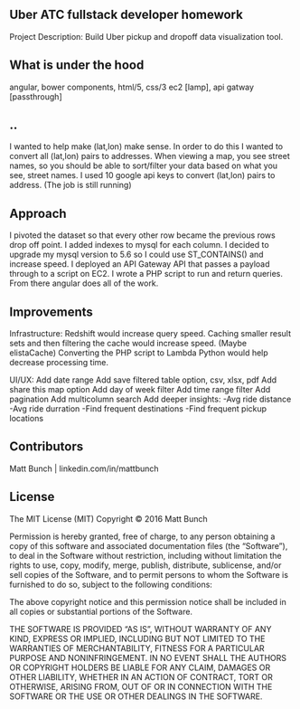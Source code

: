 ## Uber ATC full­stack developer homework

Project Description: Build Uber pickup and dropoff data visualization tool.

## What is under the hood

angular, bower components, html/5, css/3
ec2 [lamp], api gatway [passthrough]

## ..

I wanted to help make (lat,lon) make sense. In order to do this I wanted to convert all (lat,lon) pairs to addresses.
When viewing a map, you see street names, so you should be able to sort/filter your data based on what you see, street names.
I used 10 google api keys to convert (lat,lon) pairs to address. (The job is still running)

## Approach

I pivoted the dataset so that every other row became the previous rows drop off point.
I added indexes to mysql for each column.
I decided to upgrade my mysql version to 5.6 so I could use ST_CONTAINS() and increase speed.
I deployed an API Gateway API that passes a payload through to a script on EC2.
I wrote a PHP script to run and return queries.
From there angular does all of the work.

## Improvements

Infrastructure: 
Redshift would increase query speed.
Caching smaller result sets and then filtering the cache would increase speed. (Maybe elistaCache)
Converting the PHP script to Lambda Python would help decrease processing time.

UI/UX:
Add date range
Add save filtered table option, csv, xlsx, pdf
Add share this map option
Add day of week filter
Add time range filter
Add pagination
Add multicolumn search
Add deeper insights:
-Avg ride distance
-Avg ride durration
-Find frequent destinations
-Find frequent pickup locations

## Contributors

Matt Bunch | linkedin.com/in/mattbunch

## License
The MIT License (MIT)
Copyright © 2016 Matt Bunch

Permission is hereby granted, free of charge, to any person obtaining a copy of this software and associated documentation files (the “Software”), to deal in the Software without restriction, including without limitation the rights to use, copy, modify, merge, publish, distribute, sublicense, and/or sell copies of the Software, and to permit persons to whom the Software is furnished to do so, subject to the following conditions:

The above copyright notice and this permission notice shall be included in all copies or substantial portions of the Software.

THE SOFTWARE IS PROVIDED “AS IS”, WITHOUT WARRANTY OF ANY KIND, EXPRESS OR IMPLIED, INCLUDING BUT NOT LIMITED TO THE WARRANTIES OF MERCHANTABILITY, FITNESS FOR A PARTICULAR PURPOSE AND NONINFRINGEMENT. IN NO EVENT SHALL THE AUTHORS OR COPYRIGHT HOLDERS BE LIABLE FOR ANY CLAIM, DAMAGES OR OTHER LIABILITY, WHETHER IN AN ACTION OF CONTRACT, TORT OR OTHERWISE, ARISING FROM, OUT OF OR IN CONNECTION WITH THE SOFTWARE OR THE USE OR OTHER DEALINGS IN THE SOFTWARE.
